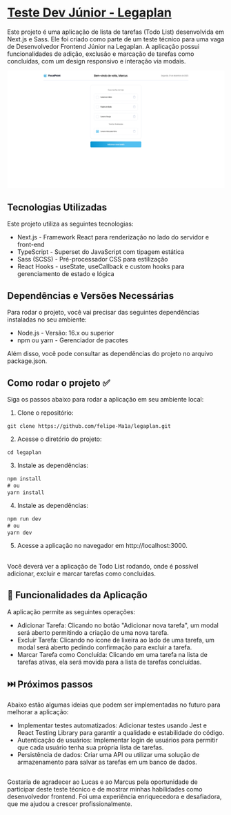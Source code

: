 # <a href="https://legaplan-two.vercel.app/" target="_blank">Teste Dev Júnior - Legaplan</a>

Este projeto é uma aplicação de lista de tarefas (Todo List) desenvolvida em Next.js e Sass. Ele foi criado como parte de um teste técnico para uma vaga de Desenvolvedor Frontend Júnior na Legaplan. A aplicação possui funcionalidades de adição, exclusão e marcação de tarefas como concluídas, com um design responsivo e interação via modais.

<a href="https://legaplan-two.vercel.app/" target="_blank">
    <img src="public/images/home-page.png">
</a>

## Tecnologias Utilizadas

Este projeto utiliza as seguintes tecnologias:

- Next.js - Framework React para renderização no lado do servidor e front-end
- TypeScript - Superset do JavaScript com tipagem estática
- Sass (SCSS) - Pré-processador CSS para estilização
- React Hooks - useState, useCallback e custom hooks para gerenciamento de estado e lógica

## Dependências e Versões Necessárias

Para rodar o projeto, você vai precisar das seguintes dependências instaladas no seu ambiente:

- Node.js - Versão: 16.x ou superior
- npm ou yarn - Gerenciador de pacotes

Além disso, você pode consultar as dependências do projeto no arquivo package.json.

## Como rodar o projeto ✅

Siga os passos abaixo para rodar a aplicação em seu ambiente local:

1. Clone o repositório:

```
git clone https://github.com/felipe-Ma1a/legaplan.git
```

2. Acesse o diretório do projeto:

```
cd legaplan
```

3. Instale as dependências:

```
npm install
# ou
yarn install
```

4. Instale as dependências:

```
npm run dev
# ou
yarn dev
```

5. Acesse a aplicação no navegador em http://localhost:3000.
   </br></br>

Você deverá ver a aplicação de Todo List rodando, onde é possível adicionar, excluir e marcar tarefas como concluídas.

## 📌 Funcionalidades da Aplicação

A aplicação permite as seguintes operações:

- Adicionar Tarefa: Clicando no botão "Adicionar nova tarefa", um modal será aberto permitindo a criação de uma nova tarefa.
- Excluir Tarefa: Clicando no ícone de lixeira ao lado de uma tarefa, um modal será aberto pedindo confirmação para excluir a tarefa.
- Marcar Tarefa como Concluída: Clicando em uma tarefa na lista de tarefas ativas, ela será movida para a lista de tarefas concluídas.

## ⏭️ Próximos passos

Abaixo estão algumas ideias que podem ser implementadas no futuro para melhorar a aplicação:

- Implementar testes automatizados: Adicionar testes usando Jest e React Testing Library para garantir a qualidade e estabilidade do código.
- Autenticação de usuários: Implementar login de usuários para permitir que cada usuário tenha sua própria lista de tarefas.
- Persistência de dados: Criar uma API ou utilizar uma solução de armazenamento para salvar as tarefas em um banco de dados.

##

Gostaria de agradecer ao Lucas e ao Marcus pela oportunidade de participar deste teste técnico e de mostrar minhas habilidades como desenvolvedor frontend. Foi uma experiência enriquecedora e desafiadora, que me ajudou a crescer profissionalmente.
